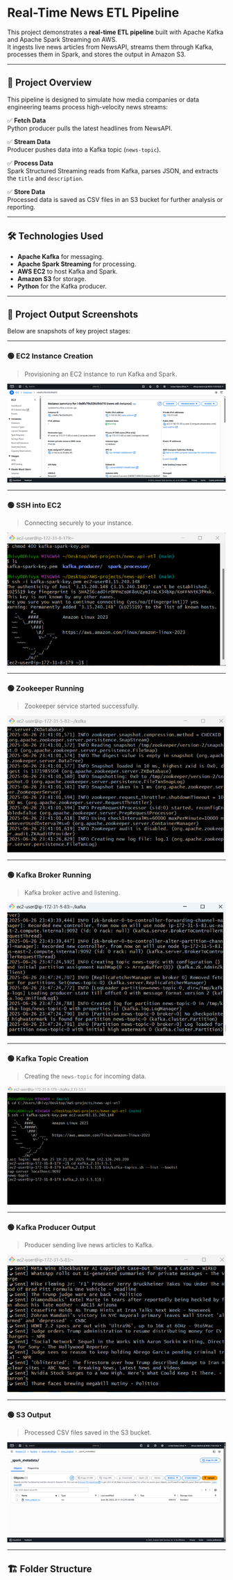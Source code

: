# Real-Time News ETL Pipeline

This project demonstrates a **real-time ETL pipeline** built with Apache Kafka and Apache Spark Streaming on AWS.  
It ingests live news articles from NewsAPI, streams them through Kafka, processes them in Spark, and stores the output in Amazon S3.

---

## 🚀 Project Overview

This pipeline is designed to simulate how media companies or data engineering teams process high-velocity news streams:

✅ **Fetch Data**  
Python producer pulls the latest headlines from NewsAPI.

✅ **Stream Data**  
Producer pushes data into a Kafka topic (`news-topic`).

✅ **Process Data**  
Spark Structured Streaming reads from Kafka, parses JSON, and extracts the `title` and `description`.

✅ **Store Data**  
Processed data is saved as CSV files in an S3 bucket for further analysis or reporting.

---

## 🛠️ Technologies Used

- **Apache Kafka** for messaging.
- **Apache Spark Streaming** for processing.
- **AWS EC2** to host Kafka and Spark.
- **Amazon S3** for storage.
- **Python** for the Kafka producer.

---

## 📸 Project Output Screenshots

Below are snapshots of key project stages:

---

### 🟢 EC2 Instance Creation
> Provisioning an EC2 instance to run Kafka and Spark.

![EC2 Creation](docs/ec2_creation.png)

---

### 🟢 SSH into EC2
> Connecting securely to your instance.

![SSH into EC2](docs/ssh_into_ec2.png)

---

### 🟢 Zookeeper Running
> Zookeeper service started successfully.

![Zookeeper Running](docs/zookeeper_running.png)

---

### 🟢 Kafka Broker Running
> Kafka broker active and listening.

![Kafka Running](docs/kafka_running.png)

---

### 🟢 Kafka Topic Creation
> Creating the `news-topic` for incoming data.

![Kafka Topic Creation](docs/topic_creation.png)

---

### 🟢 Kafka Producer Output
> Producer sending live news articles to Kafka.

![Kafka Producer Output](docs/kafka_producer_output.png)

---

### 🟢 S3 Output
> Processed CSV files saved in the S3 bucket.

![S3 Output](docs/s3_output.png)

---

## 🏗️ Folder Structure


